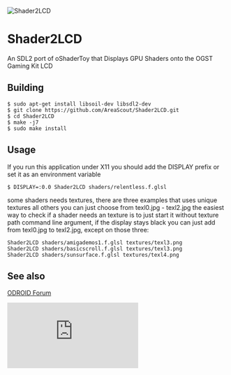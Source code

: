 ![Shader2LCD](http://www.hardkernel.com/main/_Files/prdt/2018/201805/201805120009102637.jpg)

# Shader2LCD
An SDL2 port of oShaderToy that Displays GPU Shaders onto the OGST Gaming Kit LCD 

## Building

```
$ sudo apt-get install libsoil-dev libsdl2-dev
$ git clone https://github.com/AreaScout/Shader2LCD.git
$ cd Shader2LCD
$ make -j7
$ sudo make install
```

## Usage

If you run this application under X11 you should add the DISPLAY prefix or set it as an environment variable

```
$ DISPLAY=:0.0 Shader2LCD shaders/relentless.f.glsl
```

some shaders needs textures, there are three examples that uses unique textures all others you can just choose from texl0.jpg - texl2.jpg
the easiest way to check if a shader needs an texture is to just start it without texture path command line argument, if the display 
stays black you can just add from texl0.jpg to texl2.jpg, except on those three:

```
Shader2LCD shaders/amigademos1.f.glsl textures/texl3.png
Shader2LCD shaders/basicscroll.f.glsl textures/texl3.png
Shader2LCD shaders/sunsurface.f.glsl textures/texl4.png
```
## See also

[ODROID Forum](https://forum.odroid.com/viewtopic.php?f=156&t=30979&p=223798#p223798)

![Shader2LCD2](https://forum.odroid.com/download/file.php?id=7403)


